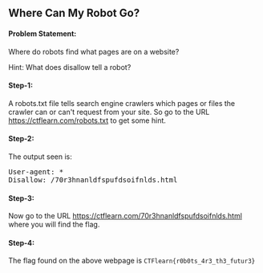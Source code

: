 <h2>Where Can My Robot Go?</h2>

<h4>Problem Statement:</h4>
<p>Where do robots find what pages are on a website?</p>
<p>Hint: What does disallow tell a robot?</p>

<h4>Step-1:</h4>
<p>A robots.txt file tells search engine crawlers which pages or files the crawler can or can't request from your site. So go to the URL <a href="https://ctflearn.com/robots.txt">https://ctflearn.com/robots.txt</a> to get some hint.</p>

<h4>Step-2:</h4>
<p>The output seen is:</p>
<p><pre>
User-agent: *
Disallow: /70r3hnanldfspufdsoifnlds.html
</pre></p>

<h4>Step-3:</h4>
<p>Now go to the URL <a href="https://ctflearn.com/robots.txt">https://ctflearn.com/70r3hnanldfspufdsoifnlds.html</a> where you will find the flag.</p>

<h4>Step-4:</h4>
<p>The flag found on the above webpage is <code>CTFlearn{r0b0ts_4r3_th3_futur3}</code></p>
